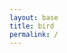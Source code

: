 ```yaml
---
layout: base
title: bird
permalink: /
---
```


<!-- Don't tell me that bird is back! -->
<script src="/assets/scripts/bird.js"></script>